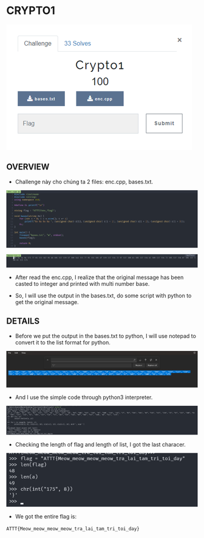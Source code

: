 # CRYPTO1

![img](./assets/overview.png)

## OVERVIEW

- Challenge này cho chúng ta 2 files: enc.cpp, bases.txt.

![img](./assets/enc.png)

![img](./assets/bases.png)

- After read the enc.cpp, I realize that the original message has been casted to integer and printed with multi number base.

- So, I will use the output in the bases.txt, do some script with python to get the original message.

## DETAILS

- Before we put the output in the bases.txt to python, I will use notepad to convert it to the list format for python.

![img](./assets/notepad.png)

- And I use the simple code through python3 interpreter.

![img](./assets/nearly_flag.png)

- Checking the length of flag and length of list, I got the last characer.

![img](./assets/last_char.png)

- We got the entire flag is:

`ATTT{Meow_meow_meow_meow_tra_lai_tam_tri_toi_day}`